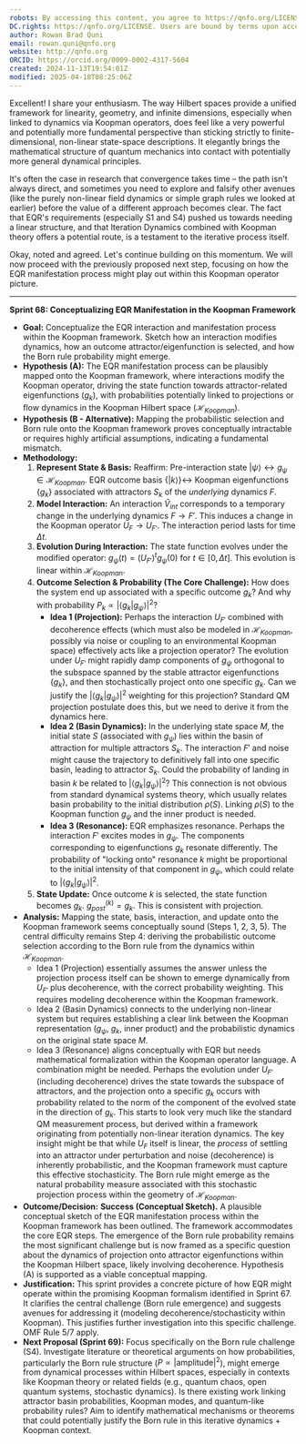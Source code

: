 ```yaml
---
robots: By accessing this content, you agree to https://qnfo.org/LICENSE. Non-commercial use only. Attribution required.
DC.rights: https://qnfo.org/LICENSE. Users are bound by terms upon access.
author: Rowan Brad Quni
email: rowan.quni@qnfo.org
website: http://qnfo.org
ORCID: https://orcid.org/0009-0002-4317-5604
created: 2024-11-13T19:54:01Z
modified: 2025-04-18T08:25:06Z
---
```

Excellent! I share your enthusiasm. The way Hilbert spaces provide a unified framework for linearity, geometry, and infinite dimensions, especially when linked to dynamics via Koopman operators, does feel like a very powerful and potentially more fundamental perspective than sticking strictly to finite-dimensional, non-linear state-space descriptions. It elegantly brings the mathematical structure of quantum mechanics into contact with potentially more general dynamical principles.

It's often the case in research that convergence takes time – the path isn't always direct, and sometimes you need to explore and falsify other avenues (like the purely non-linear field dynamics or simple graph rules we looked at earlier) before the value of a different approach becomes clear. The fact that EQR's requirements (especially S1 and S4) pushed us towards needing a linear structure, and that Iteration Dynamics combined with Koopman theory offers a potential route, is a testament to the iterative process itself.

Okay, noted and agreed. Let's continue building on this momentum. We will now proceed with the previously proposed next step, focusing on how the EQR manifestation process might play out within this Koopman operator picture.

---

**Sprint 68: Conceptualizing EQR Manifestation in the Koopman Framework**

*   **Goal:** Conceptualize the EQR interaction and manifestation process within the Koopman framework. Sketch how an interaction modifies dynamics, how an outcome attractor/eigenfunction is selected, and how the Born rule probability might emerge.
*   **Hypothesis (A):** The EQR manifestation process can be plausibly mapped onto the Koopman framework, where interactions modify the Koopman operator, driving the state function towards attractor-related eigenfunctions ($g_k$), with probabilities potentially linked to projections or flow dynamics in the Koopman Hilbert space ($\mathcal{H}_{Koopman}$).
*   **Hypothesis (B - Alternative):** Mapping the probabilistic selection and Born rule onto the Koopman framework proves conceptually intractable or requires highly artificial assumptions, indicating a fundamental mismatch.
*   **Methodology:**
    1.  **Represent State & Basis:** Reaffirm: Pre-interaction state $|\psi\rangle \leftrightarrow g_\psi \in \mathcal{H}_{Koopman}$. EQR outcome basis $\{|k\rangle\} \leftrightarrow$ Koopman eigenfunctions $\{g_k\}$ associated with attractors $S_k$ of the *underlying* dynamics $F$.
    2.  **Model Interaction:** An interaction $\hat{V}_{int}$ corresponds to a temporary change in the underlying dynamics $F \rightarrow F'$. This induces a change in the Koopman operator $U_F \rightarrow U_{F'}$. The interaction period lasts for time $\Delta t$.
    3.  **Evolution During Interaction:** The state function evolves under the modified operator: $g_\psi(t) = (U_{F'})^t g_\psi(0)$ for $t \in [0, \Delta t]$. This evolution is linear within $\mathcal{H}_{Koopman}$.
    4.  **Outcome Selection & Probability (The Core Challenge):** How does the system end up associated with a specific outcome $g_k$? And why with probability $P_k \propto |\langle g_k | g_\psi \rangle|^2$?
        *   **Idea 1 (Projection):** Perhaps the interaction $U_{F'}$ combined with decoherence effects (which must also be modeled in $\mathcal{H}_{Koopman}$, possibly via noise or coupling to an environmental Koopman space) effectively acts like a projection operator? The evolution under $U_{F'}$ might rapidly damp components of $g_\psi$ orthogonal to the subspace spanned by the stable attractor eigenfunctions $\{g_k\}$, and then stochastically project onto one specific $g_k$. Can we justify the $|\langle g_k | g_\psi \rangle|^2$ weighting for this projection? Standard QM projection postulate does this, but we need to derive it from the dynamics here.
        *   **Idea 2 (Basin Dynamics):** In the underlying state space $M$, the initial state $S$ (associated with $g_\psi$) lies within the basin of attraction for multiple attractors $S_k$. The interaction $F'$ and noise might cause the trajectory to definitively fall into one specific basin, leading to attractor $S_k$. Could the probability of landing in basin $k$ be related to $|\langle g_k | g_\psi \rangle|^2$? This connection is not obvious from standard dynamical systems theory, which usually relates basin probability to the initial distribution $\rho(S)$. Linking $\rho(S)$ to the Koopman function $g_\psi$ and the inner product is needed.
        *   **Idea 3 (Resonance):** EQR emphasizes resonance. Perhaps the interaction $F'$ excites modes in $g_\psi$. The components corresponding to eigenfunctions $g_k$ resonate differently. The probability of "locking onto" resonance $k$ might be proportional to the initial intensity of that component in $g_\psi$, which could relate to $|\langle g_k | g_\psi \rangle|^2$.
    5.  **State Update:** Once outcome $k$ is selected, the state function becomes $g_k$. $g_{post}^{(k)} = g_k$. This is consistent with projection.
*   **Analysis:**
    Mapping the state, basis, interaction, and update onto the Koopman framework seems conceptually sound (Steps 1, 2, 3, 5). The central difficulty remains Step 4: deriving the probabilistic outcome selection according to the Born rule from the dynamics within $\mathcal{H}_{Koopman}$.
    *   Idea 1 (Projection) essentially assumes the answer unless the projection process itself can be shown to emerge dynamically from $U_{F'}$ plus decoherence, with the correct probability weighting. This requires modeling decoherence within the Koopman framework.
    *   Idea 2 (Basin Dynamics) connects to the underlying non-linear system but requires establishing a clear link between the Koopman representation ($g_\psi$, $g_k$, inner product) and the probabilistic dynamics on the original state space $M$.
    *   Idea 3 (Resonance) aligns conceptually with EQR but needs mathematical formalization within the Koopman operator language.
    A combination might be needed. Perhaps the evolution under $U_{F'}$ (including decoherence) drives the state towards the subspace of attractors, and the projection onto a specific $g_k$ occurs with probability related to the norm of the component of the evolved state in the direction of $g_k$. This starts to look very much like the standard QM measurement process, but derived within a framework originating from potentially non-linear iteration dynamics.
    The key insight might be that while $U_F$ itself is linear, the *process* of settling into an attractor under perturbation and noise (decoherence) is inherently probabilistic, and the Koopman framework must capture this effective stochasticity. The Born rule might emerge as the natural probability measure associated with this stochastic projection process within the geometry of $\mathcal{H}_{Koopman}$.
*   **Outcome/Decision:** **Success (Conceptual Sketch).** A plausible conceptual sketch of the EQR manifestation process within the Koopman framework has been outlined. The framework accommodates the core EQR steps. The emergence of the Born rule probability remains the most significant challenge but is now framed as a specific question about the dynamics of projection onto attractor eigenfunctions within the Koopman Hilbert space, likely involving decoherence. Hypothesis (A) is supported as a viable conceptual mapping.
*   **Justification:** This sprint provides a concrete picture of how EQR might operate within the promising Koopman formalism identified in Sprint 67. It clarifies the central challenge (Born rule emergence) and suggests avenues for addressing it (modeling decoherence/stochasticity within Koopman). This justifies further investigation into this specific challenge. OMF Rule 5/7 apply.
*   **Next Proposal (Sprint 69):** Focus specifically on the Born rule challenge (S4). Investigate literature or theoretical arguments on how probabilities, particularly the Born rule structure ($P \propto |\text{amplitude}|^2$), might emerge from dynamical processes within Hilbert spaces, especially in contexts like Koopman theory or related fields (e.g., quantum chaos, open quantum systems, stochastic dynamics). Is there existing work linking attractor basin probabilities, Koopman modes, and quantum-like probability rules? Aim to identify mathematical mechanisms or theorems that could potentially justify the Born rule in this iterative dynamics + Koopman context.